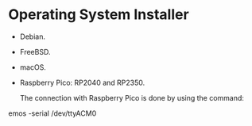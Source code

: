 # Operating System Installer

* Debian.
* FreeBSD.
* macOS.
* Raspberry Pico: RP2040 and RP2350.

   The connection with Raspberry Pico is done by using the command:

emos -serial /dev/ttyACM0
